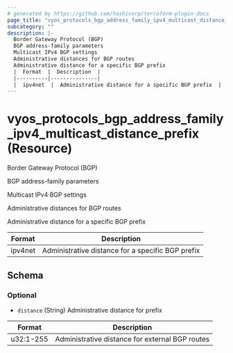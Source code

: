 ```yaml
---
# generated by https://github.com/hashicorp/terraform-plugin-docs
page_title: "vyos_protocols_bgp_address_family_ipv4_multicast_distance_prefix Resource - vyos"
subcategory: ""
description: |-
  Border Gateway Protocol (BGP)
  BGP address-family parameters
  Multicast IPv4 BGP settings
  Administrative distances for BGP routes
  Administrative distance for a specific BGP prefix
  |  Format  |  Description  |
  |----------|---------------|
  |  ipv4net  |  Administrative distance for a specific BGP prefix  |
---
```


# vyos_protocols_bgp_address_family_ipv4_multicast_distance_prefix (Resource)

Border Gateway Protocol (BGP)

BGP address-family parameters

Multicast IPv4 BGP settings

Administrative distances for BGP routes

Administrative distance for a specific BGP prefix

|  Format  |  Description  |
|----------|---------------|
|  ipv4net  |  Administrative distance for a specific BGP prefix  |



<!-- schema generated by tfplugindocs -->
## Schema

### Optional

- `distance` (String) Administrative distance for prefix

|  Format  |  Description  |
|----------|---------------|
|  u32:1-255  |  Administrative distance for external BGP routes  |
